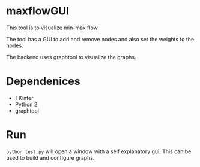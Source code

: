 # maxflowGUI

This tool is to visualize min-max flow. 

The tool has a GUI to add and remove nodes and also set the weights to the nodes. 

The backend uses graphtool to visualize the graphs. 

# Dependenices
* TKinter
* Python 2
* graphtool

# Run

`python test.py` will open a window with a self explanatory gui. This can be used to build and configure graphs. 

